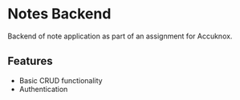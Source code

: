 # Notes Backend
Backend of note application as part of an assignment for Accuknox.

## Features
- Basic CRUD functionality
- Authentication
